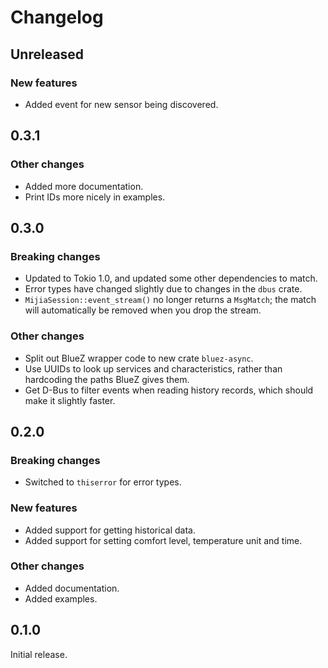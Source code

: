 # Changelog

## Unreleased

### New features

- Added event for new sensor being discovered.

## 0.3.1

### Other changes

- Added more documentation.
- Print IDs more nicely in examples.

## 0.3.0

### Breaking changes

- Updated to Tokio 1.0, and updated some other dependencies to match.
- Error types have changed slightly due to changes in the `dbus` crate.
- `MijiaSession::event_stream()` no longer returns a `MsgMatch`; the match will automatically be
  removed when you drop the stream.

### Other changes

- Split out BlueZ wrapper code to new crate `bluez-async`.
- Use UUIDs to look up services and characteristics, rather than hardcoding the paths BlueZ gives them.
- Get D-Bus to filter events when reading history records, which should make it slightly faster.

## 0.2.0

### Breaking changes

- Switched to `thiserror` for error types.

### New features

- Added support for getting historical data.
- Added support for setting comfort level, temperature unit and time.

### Other changes

- Added documentation.
- Added examples.

## 0.1.0

Initial release.
